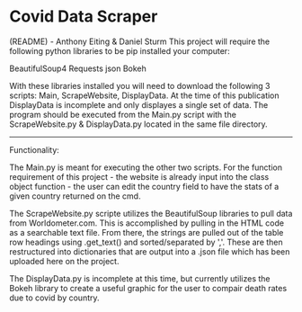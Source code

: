 # Covid Data Scraper

(README) - Anthony Eiting & Daniel Sturm
This project will require the following python libraries
to be pip installed your computer:

BeautifulSoup4
Requests
json
Bokeh

With these libraries installed you will need to download the following 3 scripts:
Main, ScrapeWebsite, DisplayData.  At the time of this publication DisplayData
is incomplete and only displayes a single set of data.  The program should be
executed from the Main.py script with the ScrapeWebsite.py & DisplayData.py
located in the same file directory.
______________
Functionality:

The Main.py is meant for executing the other two scripts.  For the function
requirement of this project - the website is already input into the class
object function - the user can edit the country field to have the stats of a
given country returned on the cmd.

The ScrapeWebsite.py scripte utilizes the BeautifulSoup libraries to pull data
from Worldometer.com.  This is accomplished by pulling in the HTML code as a 
searchable text file.  From there, the strings are pulled out of the table
row headings <td> using .get_text() and sorted/separated by ','.  These are then
restructured into dictionaries that are output into a .json file which has been
uploaded here on the project.

The DisplayData.py is incomplete at this time, but currently utilizes the
Bokeh library to create a useful graphic for the user to compair death rates
 due to covid by country.



